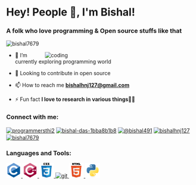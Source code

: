 <h1 align="left">Hey! People 👋, I'm Bishal!</h1>
<h3 align="left">A folk who love programming & Open source stuffs like that</h3>

<p align="left"> <img src="https://komarev.com/ghpvc/?username=bishal7679&label=Profile%20views&color=0e75b6&style=flat" alt="bishal7679" /> </p>


<img align="right" alt="coding" width="400" src="https://cdn.dribbble.com/users/4382412/screenshots/15633275/media/085a014ebebde73e5cd510c93941f49a.gif">


- 🌱 I’m currently exploring programming world

- 👯 Looking to contribute in open source

- 📫 How to reach me **bishalhnj127@gmail.com**

- ⚡ Fun fact **I love to research in various things🌱🌱**

<h3 align="left">Connect with me:</h3>
<p align="left">

<a href="https://twitter.com/programmersthi2" target="blank"><img align="center" src="https://raw.githubusercontent.com/rahuldkjain/github-profile-readme-generator/master/src/images/icons/Social/twitter.svg" alt="programmersthi2" height="30" width="40" /></a>
<a href="https://linkedin.com/in/bishal-das-1bba8b1b8" target="blank"><img align="center" src="https://raw.githubusercontent.com/rahuldkjain/github-profile-readme-generator/master/src/images/icons/Social/linked-in-alt.svg" alt="bishal-das-1bba8b1b8" height="30" width="40" /></a>
<a href="https://hashnode.com/@bishal491" target="blank"><img align="center" src="https://raw.githubusercontent.com/rahuldkjain/github-profile-readme-generator/master/src/images/icons/Social/hashnode.svg" alt="@bishal491" height="30" width="40" /></a>
<a href="https://www.hackerrank.com/bishalhnj127" target="blank"><img align="center" src="https://raw.githubusercontent.com/rahuldkjain/github-profile-readme-generator/master/src/images/icons/Social/hackerrank.svg" alt="bishalhnj127" height="30" width="40" /></a>
<a href="https://www.leetcode.com/bishal7679" target="blank"><img align="center" src="https://raw.githubusercontent.com/rahuldkjain/github-profile-readme-generator/master/src/images/icons/Social/leet-code.svg" alt="bishal7679" height="30" width="40" /></a>
</p>

<h3 align="left">Languages and Tools:</h3>
<p align="left"> <a href="https://www.cprogramming.com/" target="_blank" rel="noreferrer"> <img src="https://raw.githubusercontent.com/devicons/devicon/master/icons/c/c-original.svg" alt="c" width="40" height="40"/> </a> <a href="https://www.w3schools.com/cpp/" target="_blank" rel="noreferrer"> <img src="https://raw.githubusercontent.com/devicons/devicon/master/icons/cplusplus/cplusplus-original.svg" alt="cplusplus" width="40" height="40"/> </a> <a href="https://www.w3schools.com/css/" target="_blank" rel="noreferrer"> <img src="https://raw.githubusercontent.com/devicons/devicon/master/icons/css3/css3-original-wordmark.svg" alt="css3" width="40" height="40"/> </a> <a href="https://git-scm.com/" target="_blank" rel="noreferrer"> <img src="https://www.vectorlogo.zone/logos/git-scm/git-scm-icon.svg" alt="git" width="40" height="40"/> </a> <a href="https://www.w3.org/html/" target="_blank" rel="noreferrer"> <img src="https://raw.githubusercontent.com/devicons/devicon/master/icons/html5/html5-original-wordmark.svg" alt="html5" width="40" height="40"/> </a> <a href="https://www.python.org" target="_blank" rel="noreferrer"> <img src="https://raw.githubusercontent.com/devicons/devicon/master/icons/python/python-original.svg" alt="python" width="40" height="40"/> </a> </p>





